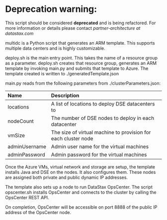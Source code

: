 
# Deprecation warning: 
This script should be considered **deprecated** and is being refactored. For more information or details please contact *partner-architecture at datastax.com*



multidc is a Python script that generates an ARM template.  This supports multiple data centers and is highly customizable.

deploy.sh is the main entry point.  This takes the name of a resource group as a parameter.  deploy.sh creates that resource group, generates an ARM template by invoking main.py and submits that template to Azure.  The template created is written to ./generatedTemplate.json

main.py reads from the following parameters from ./clusterParameters.json:

| Name   | Description |
|:--- |:---|
| locations | A list of locations to deploy DSE datacenters to |
| nodeCount | The number of DSE nodes to deploy in each datacenter |
| vmSize | The size of virtual machine to provision for each cluster node |
| adminUsername  | Admin user name for the virtual machines |
| adminPassword  | Admin password for the virtual machines |

Once the Azure VMs, virtual network and storage are setup, the template installs Java and DSE on the nodes.  It also configures them.  These nodes are assigned both private and public dynamic IP addresses.

The template also sets up a node to run DataStax OpsCenter.  The script opscenter.sh installs OpsCenter and connects to the cluster by calling the OpsCenter REST API.

On completion, OpsCenter will be accessible on port 8888 of the public IP address of the OpsCenter node.
